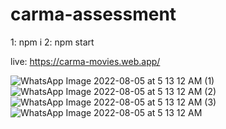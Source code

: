 # carma-assessment
1: npm i
2: npm start

live: https://carma-movies.web.app/

![WhatsApp Image 2022-08-05 at 5 13 12 AM (1)](https://user-images.githubusercontent.com/49291906/182976040-72d2e91d-b0a1-46fb-9332-0ab5ba400728.jpeg)
![WhatsApp Image 2022-08-05 at 5 13 12 AM (2)](https://user-images.githubusercontent.com/49291906/182976059-b764f8ca-b7b4-4750-a40c-353e3727a560.jpeg)
![WhatsApp Image 2022-08-05 at 5 13 12 AM (3)](https://user-images.githubusercontent.com/49291906/182976079-90f5c1df-f44d-4ad0-9db3-80fb014a1530.jpeg)
![WhatsApp Image 2022-08-05 at 5 13 12 AM](https://user-images.githubusercontent.com/49291906/182976093-344f1945-b970-4e94-90a2-81302c7af6c4.jpeg)
